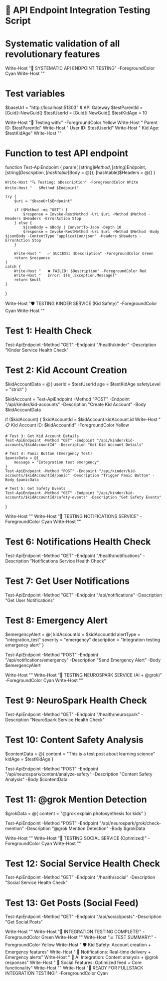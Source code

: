# 🧪 API Endpoint Integration Testing Script
# Systematic validation of all revolutionary features

Write-Host "🧪 SYSTEMATIC API ENDPOINT TESTING" -ForegroundColor Cyan
Write-Host ""

# Test variables
$baseUrl = "http://localhost:51303"  # API Gateway
$testParentId = [Guid]::NewGuid()
$testUserId = [Guid]::NewGuid()
$testKidAge = 10

Write-Host "🎯 Testing with:" -ForegroundColor Yellow
Write-Host "   Parent ID: $testParentId"
Write-Host "   User ID: $testUserId"
Write-Host "   Kid Age: $testKidAge"
Write-Host ""

# Function to test API endpoint
function Test-ApiEndpoint {
    param(
        [string]$Method,
        [string]$Endpoint,
        [string]$Description,
        [hashtable]$Body = @{},
        [hashtable]$Headers = @{}
    )
    
    Write-Host "🔍 Testing: $Description" -ForegroundColor White
    Write-Host "   $Method $Endpoint"
    
    try {
        $uri = "$baseUrl$Endpoint"
        
        if ($Method -eq "GET") {
            $response = Invoke-RestMethod -Uri $uri -Method $Method -Headers $Headers -ErrorAction Stop
        } else {
            $jsonBody = $Body | ConvertTo-Json -Depth 10
            $response = Invoke-RestMethod -Uri $uri -Method $Method -Body $jsonBody -ContentType "application/json" -Headers $Headers -ErrorAction Stop
        }
        
        Write-Host "   ✅ SUCCESS: $Description" -ForegroundColor Green
        return $response
    }
    catch {
        Write-Host "   ❌ FAILED: $Description" -ForegroundColor Red
        Write-Host "   Error: $($_.Exception.Message)"
        return $null
    }
}

Write-Host "🛡️ TESTING KINDER SERVICE (Kid Safety)" -ForegroundColor Cyan
Write-Host ""

# Test 1: Health Check
Test-ApiEndpoint -Method "GET" -Endpoint "/health/kinder" -Description "Kinder Service Health Check"

# Test 2: Kid Account Creation
$kidAccountData = @{
    userId = $testUserId
    age = $testKidAge
    safetyLevel = "strict"
}

$kidAccount = Test-ApiEndpoint -Method "POST" -Endpoint "/api/kinder/kid-accounts" -Description "Create Kid Account" -Body $kidAccountData

if ($kidAccount) {
    $kidAccountId = $kidAccount.kidAccount.id
    Write-Host "   📋 Kid Account ID: $kidAccountId" -ForegroundColor Yellow
    
    # Test 3: Get Kid Account Details
    Test-ApiEndpoint -Method "GET" -Endpoint "/api/kinder/kid-accounts/$kidAccountId" -Description "Get Kid Account Details"
    
    # Test 4: Panic Button (Emergency Test)
    $panicData = @{
        message = "Integration test emergency"
    }
    Test-ApiEndpoint -Method "POST" -Endpoint "/api/kinder/kid-accounts/$kidAccountId/panic" -Description "Trigger Panic Button" -Body $panicData
    
    # Test 5: Get Safety Events
    Test-ApiEndpoint -Method "GET" -Endpoint "/api/kinder/kid-accounts/$kidAccountId/safety-events" -Description "Get Safety Events"
}

Write-Host ""
Write-Host "🔔 TESTING NOTIFICATIONS SERVICE" -ForegroundColor Cyan
Write-Host ""

# Test 6: Notifications Health Check
Test-ApiEndpoint -Method "GET" -Endpoint "/health/notifications" -Description "Notifications Service Health Check"

# Test 7: Get User Notifications
Test-ApiEndpoint -Method "GET" -Endpoint "/api/notifications" -Description "Get User Notifications"

# Test 8: Emergency Alert
$emergencyAlert = @{
    kidAccountId = $kidAccountId
    alertType = "integration_test"
    severity = "emergency"
    description = "Integration testing emergency alert"
}

Test-ApiEndpoint -Method "POST" -Endpoint "/api/notifications/emergency" -Description "Send Emergency Alert" -Body $emergencyAlert

Write-Host ""
Write-Host "🤖 TESTING NEUROSPARK SERVICE (AI + @grok)" -ForegroundColor Cyan
Write-Host ""

# Test 9: NeuroSpark Health Check
Test-ApiEndpoint -Method "GET" -Endpoint "/health/neurospark" -Description "NeuroSpark Service Health Check"

# Test 10: Content Safety Analysis
$contentData = @{
    content = "This is a test post about learning science"
    kidAge = $testKidAge
}

Test-ApiEndpoint -Method "POST" -Endpoint "/api/neurospark/content/analyze-safety" -Description "Content Safety Analysis" -Body $contentData

# Test 11: @grok Mention Detection
$grokData = @{
    content = "@grok explain photosynthesis for kids"
}

Test-ApiEndpoint -Method "POST" -Endpoint "/api/neurospark/grok/check-mention" -Description "@grok Mention Detection" -Body $grokData

Write-Host ""
Write-Host "📱 TESTING SOCIAL SERVICE (Optimized)" -ForegroundColor Cyan
Write-Host ""

# Test 12: Social Service Health Check
Test-ApiEndpoint -Method "GET" -Endpoint "/health/social" -Description "Social Service Health Check"

# Test 13: Get Posts (Social Feed)
Test-ApiEndpoint -Method "GET" -Endpoint "/api/social/posts" -Description "Get Social Posts"

Write-Host ""
Write-Host "🎉 INTEGRATION TESTING COMPLETE!" -ForegroundColor Green
Write-Host ""
Write-Host "📊 TEST SUMMARY:" -ForegroundColor Yellow
Write-Host "   🛡️ Kid Safety: Account creation + Emergency features"
Write-Host "   🔔 Notifications: Real-time delivery + Emergency alerts"
Write-Host "   🤖 AI Integration: Content analysis + @grok responses"
Write-Host "   📱 Social Features: Optimized feed + Core functionality"
Write-Host ""
Write-Host "🚀 READY FOR FULLSTACK INTEGRATION TESTING!" -ForegroundColor Cyan

